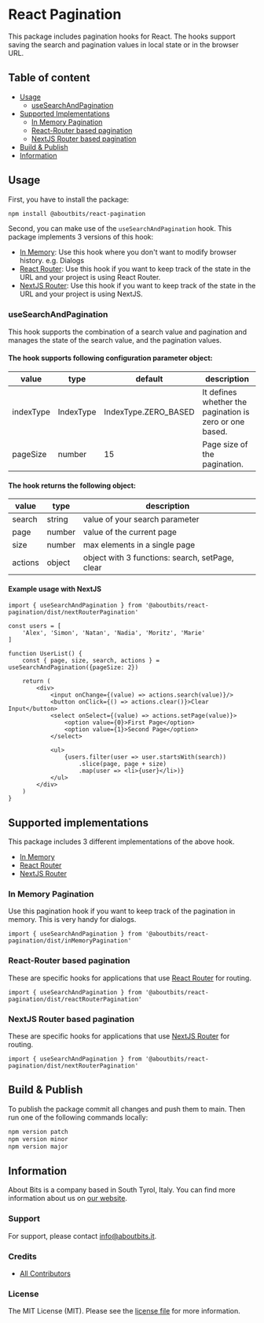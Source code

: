 React Pagination
=============

This package includes pagination hooks for React. The hooks support saving the search and pagination values in local
state or in the browser URL.

## Table of content

- [Usage](#usage)
    - [useSearchAndPagination](#usesearchandpagination)
- [Supported Implementations](#supported-implementations)
    - [In Memory Pagination](#in-memory-pagination)
    - [React-Router based pagination](#react-router-based-pagination)
    - [NextJS Router based pagination](#nextjs-router-based-pagination)
- [Build & Publish](#build--publish)
- [Information](#information)

## Usage

First, you have to install the package:

```bash
npm install @aboutbits/react-pagination
```

Second, you can make use of the `useSearchAndPagination` hook. This package implements 3 versions of this hook:

- [In Memory](#in-memory-pagination): Use this hook where you don't want to modify browser history. e.g. Dialogs
- [React Router](#react-router-based-pagination): Use this hook if you want to keep track of the state in the URL and
  your project is using React Router.
- [NextJS Router](#nextjs-router-based-pagination): Use this hook if you want to keep track of the state in the URL and
  your project is using NextJS.

### useSearchAndPagination

This hook supports the combination of a search value and pagination and manages the state of the search value, and the
pagination values.

#### The hook supports following configuration parameter object:

|value|type|default|description|
|---|---|---|---|
|indexType|IndexType|IndexType.ZERO_BASED|It defines whether the pagination is zero or one based.|
|pageSize|number|15|Page size of the pagination.|

#### The hook returns the following object:

|value|type|description|
|---|---|---|
|search|string|value of your search parameter|
|page|number|value of the current page|
|size|number|max elements in a single page|
|actions|object|object with 3 functions: search, setPage, clear|

#### Example usage with NextJS

```tsx
import { useSearchAndPagination } from '@aboutbits/react-pagination/dist/nextRouterPagination'

const users = [
    'Alex', 'Simon', 'Natan', 'Nadia', 'Moritz', 'Marie'
]

function UserList() {
    const { page, size, search, actions } = useSearchAndPagination({pageSize: 2})

    return (
        <div>
            <input onChange={(value) => actions.search(value)}/>
            <button onClick={() => actions.clear()}>Clear Input</button>
            <select onSelect={(value) => actions.setPage(value)}>
                <option value={0}>First Page</option>
                <option value={1}>Second Page</option>
            </select>

            <ul>
                {users.filter(user => user.startsWith(search))
                    .slice(page, page + size)
                    .map(user => <li>{user}</li>)}
            </ul>
        </div>
    )
}
```

## Supported implementations

This package includes 3 different implementations of the above hook.

- [In Memory](#in-memory-pagination)
- [React Router](#react-router-based-pagination)
- [NextJS Router](#nextjs-router-based-pagination)

### In Memory Pagination

Use this pagination hook if you want to keep track of the pagination in memory. This is very handy for dialogs.

```tsx
import { useSearchAndPagination } from '@aboutbits/react-pagination/dist/inMemoryPagination'
```

### React-Router based pagination

These are specific hooks for applications that use [React Router](https://reactrouter.com/) for routing.

```tsx
import { useSearchAndPagination } from '@aboutbits/react-pagination/dist/reactRouterPagination'
```

### NextJS Router based pagination

These are specific hooks for applications that use [NextJS Router](https://nextjs.org/docs/api-reference/next/router)
for routing.

```tsx
import { useSearchAndPagination } from '@aboutbits/react-pagination/dist/nextRouterPagination'
```

## Build & Publish

To publish the package commit all changes and push them to main. Then run one of the following commands locally:

```bash
npm version patch
npm version minor
npm version major
```

## Information

About Bits is a company based in South Tyrol, Italy. You can find more information about us
on [our website](https://aboutbits.it).

### Support

For support, please contact [info@aboutbits.it](mailto:info@aboutbits.it).

### Credits

- [All Contributors](../../contributors)

### License

The MIT License (MIT). Please see the [license file](license.md) for more information.
